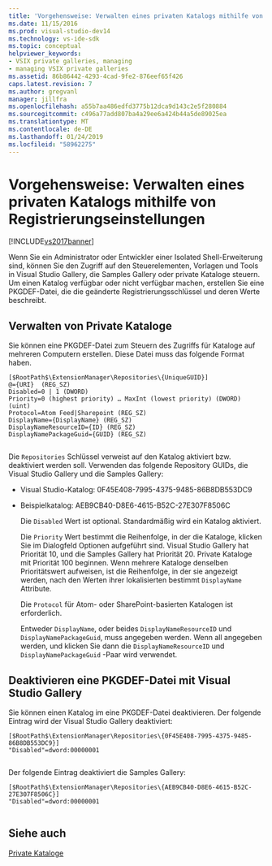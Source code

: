 ```yaml
---
title: 'Vorgehensweise: Verwalten eines privaten Katalogs mithilfe von Registrierungseinstellungen | Microsoft-Dokumentation'
ms.date: 11/15/2016
ms.prod: visual-studio-dev14
ms.technology: vs-ide-sdk
ms.topic: conceptual
helpviewer_keywords:
- VSIX private galleries, managing
- managing VSIX private galleries
ms.assetid: 86b86442-4293-4cad-9fe2-876eef65f426
caps.latest.revision: 7
ms.author: gregvanl
manager: jillfra
ms.openlocfilehash: a55b7aa486edfd3775b12dca9d143c2e5f280884
ms.sourcegitcommit: c496a77add807ba4a29ee6a424b44a5de89025ea
ms.translationtype: MT
ms.contentlocale: de-DE
ms.lasthandoff: 01/24/2019
ms.locfileid: "58962275"
---
```

# <a name="how-to-manage-a-private-gallery-by-using-registry-settings"></a>Vorgehensweise: Verwalten eines privaten Katalogs mithilfe von Registrierungseinstellungen
[!INCLUDE[vs2017banner](../includes/vs2017banner.md)]

Wenn Sie ein Administrator oder Entwickler einer Isolated Shell-Erweiterung sind, können Sie den Zugriff auf den Steuerelementen, Vorlagen und Tools in Visual Studio Gallery, die Samples Gallery oder private Kataloge steuern. Um einen Katalog verfügbar oder nicht verfügbar machen, erstellen Sie eine PKGDEF-Datei, die die geänderte Registrierungsschlüssel und deren Werte beschreibt.  
  
## <a name="managing-private-galleries"></a>Verwalten von Private Kataloge  
 Sie können eine PKGDEF-Datei zum Steuern des Zugriffs für Kataloge auf mehreren Computern erstellen. Diese Datei muss das folgende Format haben.  
  
```  
[$RootPath$\ExtensionManager\Repositories\{UniqueGUID}]  
@={URI}  (REG_SZ)  
Disabled=0 | 1 (DWORD)  
Priority=0 (highest priority) … MaxInt (lowest priority) (DWORD) (uint)  
Protocol=Atom Feed|Sharepoint (REG_SZ)  
DisplayName={DisplayName} (REG_SZ)  
DisplayNameResourceID={ID} (REG_SZ)  
DisplayNamePackageGuid={GUID} (REG_SZ)  
  
```  
  
 Die `Repositories` Schlüssel verweist auf den Katalog aktiviert bzw. deaktiviert werden soll. Verwenden das folgende Repository GUIDs, die Visual Studio Gallery und die Samples Gallery:  
  
- Visual Studio-Katalog: 0F45E408-7995-4375-9485-86B8DB553DC9  
  
- Beispielkatalog: AEB9CB40-D8E6-4615-B52C-27E307F8506C  
  
  Die `Disabled` Wert ist optional. Standardmäßig wird ein Katalog aktiviert.  
  
  Die `Priority` Wert bestimmt die Reihenfolge, in der die Kataloge, klicken Sie im Dialogfeld Optionen aufgeführt sind. Visual Studio Gallery hat Priorität 10, und die Samples Gallery hat Priorität 20. Private Kataloge mit Priorität 100 beginnen. Wenn mehrere Kataloge denselben Prioritätswert aufweisen, ist die Reihenfolge, in der sie angezeigt werden, nach den Werten ihrer lokalisierten bestimmt `DisplayName` Attribute.  
  
  Die `Protocol` für Atom- oder SharePoint-basierten Katalogen ist erforderlich.  
  
  Entweder `DisplayName`, oder beides `DisplayNameResourceID` und `DisplayNamePackageGuid`, muss angegeben werden. Wenn all angegeben werden, und klicken Sie dann die `DisplayNameResourceID` und `DisplayNamePackageGuid` -Paar wird verwendet.  
  
## <a name="disabling-the-visual-studio-gallery-using-a-pkgdef-file"></a>Deaktivieren eine PKGDEF-Datei mit Visual Studio Gallery  
 Sie können einen Katalog im eine PKGDEF-Datei deaktivieren. Der folgende Eintrag wird der Visual Studio Gallery deaktiviert:  
  
```  
[$RootPath$\ExtensionManager\Repositories\{0F45E408-7995-4375-9485-86B8DB553DC9}]  
"Disabled"=dword:00000001  
  
```  
  
 Der folgende Eintrag deaktiviert die Samples Gallery:  
  
```  
[$RootPath$\ExtensionManager\Repositories\{AEB9CB40-D8E6-4615-B52C-27E307F8506C}]  
"Disabled"=dword:00000001  
  
```  
  
## <a name="see-also"></a>Siehe auch  
 [Private Kataloge](../extensibility/private-galleries.md)
